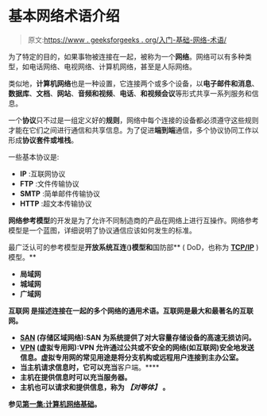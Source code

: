 # 基本网络术语介绍

> 原文:[https://www . geeksforgeeks . org/入门-基础-网络-术语/](https://www.geeksforgeeks.org/introduction-to-basic-networking-terminology/)

为了特定的目的，如果事物被连接在一起，被称为一个**网络**。网络可以有多种类型，如电话网络、电视网络、计算机网络，甚至是人际网络。

类似地，**计算机网络**也是一种设置，它连接两个或多个设备，以**电子邮件和消息**、**数据库**、**文档**、**网站**、**音频和视频**、**电话**、**和视频会议**等形式共享一系列服务和信息。

一个**协议**只不过是一组定义好的**规则**，网络中每个连接的设备都必须遵守这些规则才能在它们之间进行通信和共享信息。为了促进**端到端**通信，多个协议协同工作以形成**协议套件或堆栈**。

一些基本协议是:

*   **IP** :互联网协议
*   **FTP** :文件传输协议
*   **SMTP** :简单邮件传输协议
*   **HTTP** :超文本传输协议

**网络参考模型**的开发是为了允许不同制造商的产品在网络上进行互操作。网络参考模型是一个蓝图，详细说明了协议通信应该如何发生的标准。

最广泛认可的参考模型是**开放系统互连**([](https://www.geeksforgeeks.org/layers-osi-model/)**)模型和**国防部** ( DoD，也称为 [**TCP/IP**](https://www.geeksforgeeks.org/computer-network-tcpip-model/) )模型。** 

*   ****局域网****
*   ****城域网****
*   ****广域网****

**互联网 是描述连接在一起的多个网络的通用术语。互联网是最大和最著名的互联网。** 

*   **[**SAN**](https://www.geeksforgeeks.org/storage-area-networks/) **(存储区域网络)**:SAN 为系统提供了对大容量存储设备的高速无损访问。**
*   **[**VPN**](https://www.geeksforgeeks.org/virtual-private-network-vpn-introduction/) **(虚拟专用网)**:VPN 允许通过公共或不安全的网络(如互联网)安全地发送信息。虚拟专用网的常见用途是将分支机构或远程用户连接到主办公室。** 
*   **当主机请求信息时，它可以充当**客户端。****
*   ****主机在提供信息时可以充当**服务器。******
*   ******主机也可以请求和提供信息，称为 ***【对等体】*** 。******

****参见[第一集:计算机网络基础](https://www.geeksforgeeks.org/basics-computer-networking/)。****